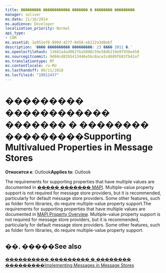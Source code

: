 ```yaml
---
title: ��������� ������������ ������� � �������� ���������
manager: soliver
ms.date: 11/16/2014
ms.audience: Developer
localization_priority: Normal
api_type:
- COM
ms.assetid: 1e951ef6-899d-4277-8450-eb222a3d0ebf
description: '���� ���������� ���������: 23 ���� 2011 �.'
ms.openlocfilehash: 13681a4ad0627ba5808c59e38db219e9f930e450
ms.sourcegitcommit: 9d60cd82b5413446e5bc8ace2cd689f683fb41a7
ms.translationtype: MT
ms.contentlocale: ru-RU
ms.lasthandoff: 06/11/2018
ms.locfileid: "19812437"
---
```

# <a name="supporting-multivalued-properties-in-message-stores"></a><span data-ttu-id="01c64-103">��������� ������������ ������� � �������� ���������</span><span class="sxs-lookup"><span data-stu-id="01c64-103">Supporting Multivalued Properties in Message Stores</span></span>

  
  
<span data-ttu-id="01c64-104">**Относится к**: Outlook</span><span class="sxs-lookup"><span data-stu-id="01c64-104">**Applies to**: Outlook</span></span> 
  
<span data-ttu-id="01c64-p101">The requirements for supporting properties that have multiple values are documented in [����� ������� MAPI](mapi-property-overview.md). Multiple-value property support is not required for message store providers, but it is recommended, particularly for default message store providers. Some other features, such as folder form libraries, do require multiple-value property support.</span><span class="sxs-lookup"><span data-stu-id="01c64-p101">The requirements for supporting properties that have multiple values are documented in [MAPI Property Overview](mapi-property-overview.md). Multiple-value property support is not required for message store providers, but it is recommended, particularly for default message store providers. Some other features, such as folder form libraries, do require multiple-value property support.</span></span>
  
## <a name="see-also"></a><span data-ttu-id="01c64-108">��. �����</span><span class="sxs-lookup"><span data-stu-id="01c64-108">See also</span></span>



[<span data-ttu-id="01c64-109">���������� ��������� � �������� ���������</span><span class="sxs-lookup"><span data-stu-id="01c64-109">Implementing Messages in Message Stores</span></span>](implementing-messages-in-message-stores.md)

